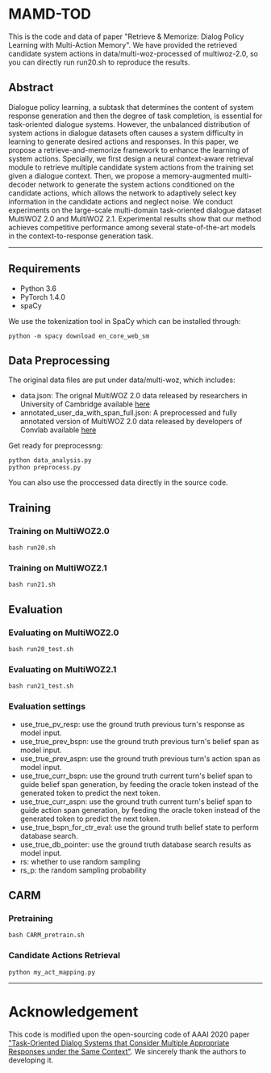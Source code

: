 # MAMD-TOD
This is the code and data of paper "Retrieve & Memorize: Dialog Policy Learning with Multi-Action Memory".
We have provided the retrieved candidate system actions in data/multi-woz-processed of multiwoz-2.0, so you can directly run run20.sh to reproduce the results.

## Abstract
Dialogue policy learning, a subtask that determines the content of system response generation and then the degree of task completion, is essential for task-oriented dialogue systems. However, the unbalanced distribution of system actions in dialogue datasets often causes a system difficulty in learning to generate desired actions and responses. In this paper, we propose a retrieve-and-memorize framework to enhance the learning of system actions. Specially, we first design a neural context-aware retrieval module to retrieve multiple candidate system actions from the training set given a dialogue context. Then, we propose a memory-augmented multi-decoder network to generate the system actions conditioned on the candidate actions, which allows the network to adaptively select key information in the candidate actions and neglect noise. We conduct experiments on the large-scale multi-domain task-oriented dialogue dataset MultiWOZ 2.0 and  MultiWOZ 2.1. Experimental results show that our method achieves competitive performance among several state-of-the-art models in the context-to-response generation task.

***

## Requirements
- Python 3.6
- PyTorch 1.4.0
- spaCy

We use the tokenization tool in SpaCy which can be installed through:
```
python -m spacy download en_core_web_sm
```

## Data Preprocessing
The original data files are put under data/multi-woz, which includes:
- data.json: The orignal MultiWOZ 2.0 data released by researchers in University of Cambridge available [here](https://github.com/budzianowski/multiwoz)
- annotated_user_da_with_span_full.json: A preprocessed and fully annotated version of MultiWOZ 2.0 data released by developers of Convlab available [here](https://github.com/ConvLab/ConvLab/tree/master/data/multiwoz/annotation)

Get ready for preprocessng:
```
python data_analysis.py
python preprocess.py
```
You can also use the proccessed data directly in the source code.
## Training

### Training on MultiWOZ2.0
```
bash run20.sh
```
### Training on MultiWOZ2.1
```
bash run21.sh
```
## Evaluation
### Evaluating on MultiWOZ2.0
```
bash run20_test.sh
```
### Evaluating on MultiWOZ2.1
```
bash run21_test.sh
```
### Evaluation settings
- use_true_pv_resp: use the ground truth previous turn's response as model input.
- use_true_prev_bspn: use the ground truth previous turn's belief span as model input.
- use_true_prev_aspn: use the ground truth previous turn's action span as model input.
- use_true_curr_bspn: use the ground truth current turn's belief span to guide belief span generation, by feeding the oracle token instead of the generated token to predict the next token. 
- use_true_curr_aspn: use the ground truth current turn's belief span to guide action span generation, by feeding the oracle token instead of the generated token to predict the next token. 
- use_true_bspn_for_ctr_eval: use the ground truth belief state to perform database search.
- use_true_db_pointer: use the ground truth database search results as model input.
- rs: whether to use random sampling
- rs_p: the random sampling probability

## CARM
### Pretraining
 ```
 bash CARM_pretrain.sh
 ```

### Candidate Actions Retrieval
```
python my_act_mapping.py
```

***
# Acknowledgement
This code is modified upon the open-sourcing code of AAAI 2020 paper  ["Task-Oriented Dialog Systems that Consider Multiple Appropriate Responses under the Same Context"](https://arxiv.org/abs/1911.10484). We sincerely thank the authors to developing it.